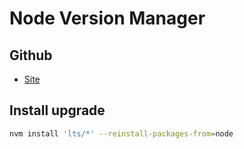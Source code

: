# Node Version Manager

## Github
- [Site](https://github.com/nvm-sh/nvm)

## Install upgrade
```bash
nvm install 'lts/*' --reinstall-packages-from=node
